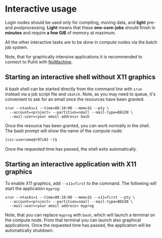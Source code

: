 # Interactive usage

Login nodes should be used only for compiling, moving data, and
**light** pre- and postprocessing. **Light** means that these
**one-core-jobs** should finish in **minutes** and require **a few GiB** of memory at maximum.

All the other interactive tasks are to be done in compute nodes via
the batch job system.

Note, that for graphically intensive applications it is recommended
to connect to Puhti with [NoMachine](../../support/tutorials/nomachine-usage.md).

## Starting an interactive shell without X11 graphics

A bash shell can be started directly from the command
line with `srun` instead via a job script file and `sbatch`.
Note, as you may need to queue, it's convenient to ask for an email once the resources have been granted. 

```
srun --ntasks=1 --time=00:10:00 --mem=1G --pty \
  --account=<project> --partition=small --mail-type=BEGIN \
  --mail-user=<your email address> bash
```

Once the resource has been granted, you can work normally in the shell.
The bash prompt will show the
name of the compute node:

```bash
[csc-username@r07c02 ~]$
```

Once the requested time has passed, the shell exits automatically.

## Starting an interactive application with X11 graphics

To enable X11 graphics, add `--x11=first` to the command.
The following will start the application `myprog`: 

```
srun --ntasks=1 --time=00:10:00 --mem=1G --x11=first --pty \
  --account=<project> --partition=small --mail-type=BEGIN \
  --mail-user=<your email address> myprog
```

Note, that you can replace `myprog` with `bash`, which will launch a terminal
on the compute node. From that terminal you can launch also graphical applications.
Once the requested time has passed, the application will be
automatically shutdown.

